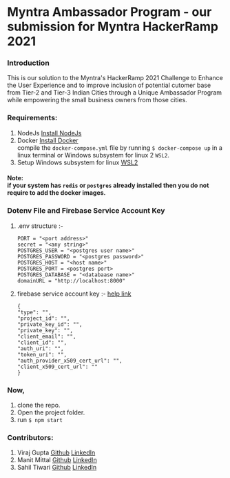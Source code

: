 # Myntra Ambassador Program - our submission for Myntra HackerRamp 2021

### Introduction 
This is our solution to the Myntra's HackerRamp 2021 Challenge to Enhance the User Experience and to improve inclusion of potential cutomer base from Tier-2 and Tier-3 Indian Cities through a Unique Ambassador Program while empowering the small business owners from those cities.

### Requirements:
1. NodeJs [Install NodeJs](https://nodejs.org/en/download/)
2. Docker [Install Docker](https://docs.docker.com/desktop/windows/install/)
   <br/>compile the `docker-compose.yml` file by running `$ docker-compose up` in a linux terminal or Windows subsystem for linux 2 `WSL2`.
3. Setup Windows subsystem for linux [WSL2](https://docs.microsoft.com/en-gb/windows/wsl/install-win10)

#### Note:<br/> if your system has `redis` or `postgres` already installed then you do not require to add the docker images.

### Dotenv File and Firebase Service Account Key
1. .env structure :-
   ```
   PORT = "<port address>"
   secret = "<any string>"
   POSTGRES_USER = "<postgres user name>"
   POSTGRES_PASSWORD = "<postgres password>"
   POSTGRES_HOST = "<host name>"
   POSTGRES_PORT = <postgres port>
   POSTGRES_DATABASE = "<databaase name>"
   domainURL = "http://localhost:8000"
   ```
   
2. firebase service account key :- [help link](https://stackoverflow.com/questions/40799258/where-can-i-get-serviceaccountcredentials-json-for-firebase-admin)
   ```
   {
   "type": "",
   "project_id": "",
   "private_key_id": "",
   "private_key": "",
   "client_email": "",
   "client_id": "",
   "auth_uri": "",
   "token_uri": "",
   "auth_provider_x509_cert_url": "",
   "client_x509_cert_url": ""
   }
   ```

### Now,
1. clone the repo.
2. Open the project folder.
3. run `$ npm start`

### Contributors:
1. Viraj Gupta [Github](https://github.com/Viraj24Gupta) [LinkedIn](https://www.linkedin.com/in/viraj24gupta/)
2. Manit Mittal [Github](https://github.com/manitmittal) [LinkedIn](https://www.linkedin.com/in/manit-mittal-870035159/)
3. Sahil Tiwari [Github](https://github.com/sahil-9898) [LinkedIn](https://www.linkedin.com/in/sahil-tiwari-307a61166/)

